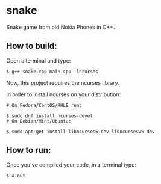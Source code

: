 # snake
Snake game from old Nokia Phones in C++.

## How to build:

Open a terminal and type:
```shell
$ g++ snake.cpp main.cpp -lncurses
```

Now, this project requires the ncurses library.

In order to install ncurses on your distribution:

```
# On Fedora/CentOS/RHLE run:

$ sudo dnf install ncurses-devel
# On Debian/Mint/Ubuntu:

$ sudo apt-get install libncurses5-dev libncursesw5-dev
```

## How to run:

Once you've compiled your code, in a terminal type:
```shell
$ a.out

```
